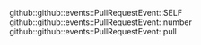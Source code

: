 github::github::events::PullRequestEvent::SELF
github::github::events::PullRequestEvent::number
github::github::events::PullRequestEvent::pull